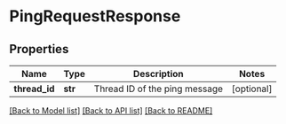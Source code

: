 # PingRequestResponse


## Properties
Name | Type | Description | Notes
------------ | ------------- | ------------- | -------------
**thread_id** | **str** | Thread ID of the ping message | [optional] 

[[Back to Model list]](../README.md#documentation-for-models) [[Back to API list]](../README.md#documentation-for-api-endpoints) [[Back to README]](../README.md)


